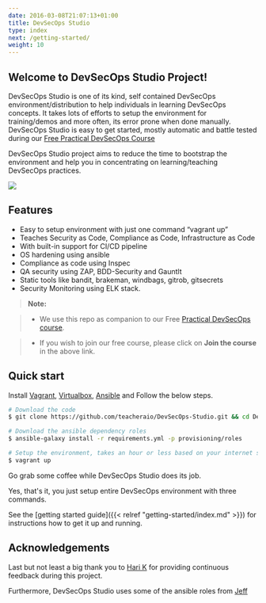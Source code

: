 ```yaml
---
date: 2016-03-08T21:07:13+01:00
title: DevSecOps Studio 
type: index
next: /getting-started/
weight: 10
---
```


## Welcome to DevSecOps Studio Project!

DevSecOps Studio is one of its kind, self contained DevSecOps environment/distribution to help individuals in learning DevSecOps concepts. It takes lots of efforts to setup the environment for training/demos and more often, its error prone when done manually. DevSecOps Studio is easy to get started, mostly automatic and battle tested during our [Free Practical DevSecOps Course](https://www.teachera.io/devsecops-course/)

DevSecOps Studio project aims to reduce the time to bootstrap the environment and help you in concentrating on learning/teaching DevSecOps practices.

![](/images/appsec-pipeline.png)

## Features

- Easy to setup environment with just one command “vagrant up”
- Teaches Security as Code, Compliance as Code, Infrastructure as Code
- With built-in support for CI/CD pipeline
- OS hardening using ansible
- Compliance as code using Inspec
- QA security using ZAP, BDD-Security and Gauntlt
- Static tools like bandit, brakeman, windbags, gitrob, gitsecrets
- Security Monitoring using ELK stack. 


> **Note:**

> - We use this repo as companion to our Free [Practical DevSecOps course](https://www.teachera.io/devsecops-course/).

> - If you wish to join our free course, please click on __Join the course__ in the above link.


## Quick start

Install [Vagrant](https://www.vagrantup.com/downloads.html), [Virtualbox](https://www.virtualbox.org/wiki/Downloads), [Ansible](http://docs.ansible.com/ansible/latest/intro_installation.html#installation) and Follow the below steps.

```bash
# Download the code
$ git clone https://github.com/teacheraio/DevSecOps-Studio.git && cd DevSecOps-Studio

# Download the ansible dependency roles
$ ansible-galaxy install -r requirements.yml -p provisioning/roles

# Setup the environment, takes an hour or less based on your internet speed.
$ vagrant up
```

Go grab some coffee while DevSecOps Studio does its job.

Yes, that's it, you just setup entire DevSecOps environment with three commands.

See the [getting started guide]({{< relref "getting-started/index.md" >}}) for instructions how to get
it up and running.

## Acknowledgements

Last but not least a big thank you to [Hari K](@vhsunny1) for providing continuous feedback during this project. 

Furthermore, DevSecOps Studio uses some of the ansible roles from [Jeff](https://github.com/geerlingguy)


